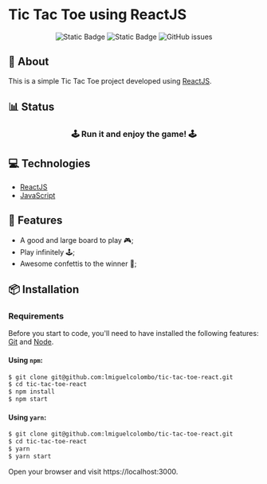 # Tic Tac Toe using ReactJS

<p align="center">
<img alt="Static Badge" src="https://img.shields.io/badge/node-v18.13.0-green">
<img alt="Static Badge" src="https://img.shields.io/badge/npm-v8.19.0-green">
<img alt="GitHub issues" src="https://img.shields.io/github/issues/lmiguelcolombo/tic-tac-toe-react">
</p>

## 📝 About

This is a simple Tic Tac Toe project developed using [ReactJS](https://legacy.reactjs.org/).

## 📊 Status

<h3 align="center"> 
  🕹️ Run it and enjoy the game! 🕹️
	<!-- 🚧 🚨 We're still developing... 🧑‍💻 🖥️ -->
</h3>

## 💻 Technologies

- [ReactJS](https://legacy.reactjs.org/)
- [JavaScript](https://developer.mozilla.org/en-US/docs/Web/javascript)

## 🧰 Features

- A good and large board to play 🎮;
- Play infinitely 🕹️;
- Awesome confettis to the winner 🥳;

## 📦 Installation

### Requirements

Before you start to code, you'll need to have installed the following
features: [Git](https://git-scm.com) and [Node](https://nodejs.org).
<br>

#### Using `npm`:

```zsh
$ git clone git@github.com:lmiguelcolombo/tic-tac-toe-react.git
$ cd tic-tac-toe-react
$ npm install
$ npm start
```

#### Using `yarn`:

```zsh
$ git clone git@github.com:lmiguelcolombo/tic-tac-toe-react.git
$ cd tic-tac-toe-react
$ yarn
$ yarn start
```

Open your browser and visit https://localhost:3000.
